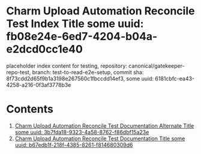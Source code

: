 # Charm Upload Automation Reconcile Test Index Title some uuid: fb08e24e-6ed7-4204-b04a-e2dcd0cc1e40
 placeholder index content for testing,  repository: canonical/gatekeeper-repo-test,  branch: test-to-read-e2e-setup,  commit sha: 8f73cdd2d65f9b1a3198e267560c1fbccdd14ef3,  some uuid: 6181cbfc-ea43-4258-a216-0f3af3778b3e

# Contents

1. [Charm Upload Automation Reconcile Test Documentation Alternate Title some uuid: 3b7fda18-9323-4a58-8762-f86dbf15a23e](alternate-doc.md)
1. [Charm Upload Automation Reconcile Test Documentation Title some uuid: b67edb1f-218f-4385-8261-f814680309d6](doc.md)